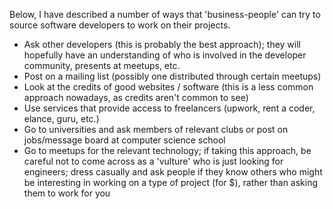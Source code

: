 Below, I have described a number of ways that 'business-people' can try to source software developers to work on their projects.

- Ask other developers (this is probably the best approach); they will hopefully have an understanding of who is involved in the developer community, presents at meetups, etc.
- Post on a mailing list (possibly one distributed through certain meetups)
- Look at the credits of good websites / software (this is a less common approach nowadays, as credits aren't common to see)
- Use services that provide access to freelancers (upwork, rent a coder, elance, guru, etc.)
- Go to universities and ask members of relevant clubs or post on jobs/message board at computer science school
- Go to meetups for the relevant technology; if taking this approach, be careful not to come across as a 'vulture' who is just looking for engineers; dress casually and ask people if they know others who might be interesting in working on a type of project (for $), rather than asking them to work for you
